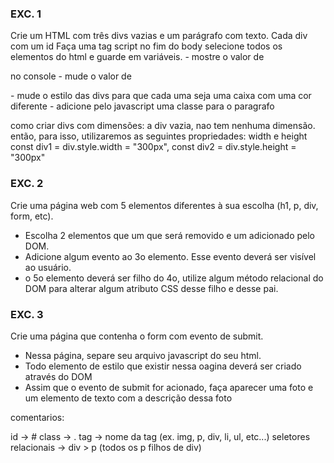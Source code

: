 
### EXC. 1
Crie um HTML com três divs vazias e um parágrafo com texto. Cada div com um id 
Faça uma tag script no fim do body selecione todos os elementos do html e guarde em variáveis.
    - mostre o valor de <p> no console
    - mude o valor de <p> 
    - mude o estilo das divs para que cada uma seja uma caixa com uma cor diferente
    - adicione pelo javascript uma classe para o paragrafo

como criar divs com dimensões: a div vazia, nao tem nenhuma dimensão.
então, para isso, utilizaremos as seguintes propriedades: width e height
const div1 = div.style.width = "300px",
const div2 = div.style.height = "300px"


### EXC. 2
Crie uma página web com 5 elementos diferentes à sua escolha (h1, p, div, form, etc).
- Escolha 2 elementos que um que será removido e um adicionado pelo DOM.
- Adicione algum evento ao 3o elemento. Esse evento deverá ser visível ao usuário.
- o 5o elemento deverá ser filho do 4o, utilize algum método relacional do DOM para alterar algum atributo CSS desse filho e desse pai.



### EXC. 3
Crie uma página que contenha o form com evento de submit.
- Nessa página, separe seu arquivo javascript do seu html. 
- Todo elemento de estilo que existir nessa oagina deverá ser criado através do DOM
- Assim que o evento de submit for acionado, faça aparecer uma foto e um elemento de texto com a descrição dessa foto



comentarios:

id -> #
class -> .
tag -> nome da tag (ex. img, p, div, li, ul, etc...)
seletores relacionais -> div > p (todos os p filhos de div)
